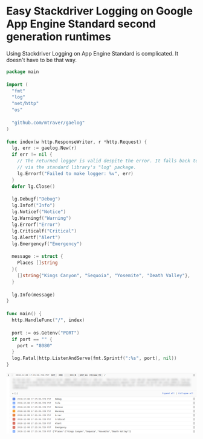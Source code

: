 # Easy Stackdriver Logging on Google App Engine Standard second generation runtimes

Using Stackdriver Logging on App Engine Standard is complicated. It doesn't
have to be that way.

```go
package main

import (
  "fmt"
  "log"
  "net/http"
  "os"

  "github.com/mtraver/gaelog"
)

func index(w http.ResponseWriter, r *http.Request) {
  lg, err := gaelog.New(r)
  if err != nil {
    // The returned logger is valid despite the error. It falls back to logging
    // via the standard library's "log" package.
    lg.Errorf("Failed to make logger: %v", err)
  }
  defer lg.Close()

  lg.Debugf("Debug")
  lg.Infof("Info")
  lg.Noticef("Notice")
  lg.Warningf("Warning")
  lg.Errorf("Error")
  lg.Criticalf("Critical")
  lg.Alertf("Alert")
  lg.Emergencyf("Emergency")

  message := struct {
    Places []string
  }{
    []string{"Kings Canyon", "Sequoia", "Yosemite", "Death Valley"},
  }

  lg.Info(message)
}

func main() {
  http.HandleFunc("/", index)

  port := os.Getenv("PORT")
  if port == "" {
    port = "8080"
  }
  log.Fatal(http.ListenAndServe(fmt.Sprintf(":%s", port), nil))
}
```

![Screenshot of logs in Stackdriver UI](images/log_levels.png)
